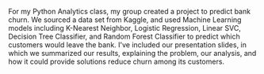 For my Python Analytics class, my group created a project to predict bank churn. We sourced a data set from Kaggle, and used Machine Learning models including K-Nearest Neighbor, Logistic Regression, Linear SVC, Decision Tree Classifier, and Random Forest Classifier to predict which customers would leave the bank. I've included our presentation slides, in which we summarized our results, explaining the problem, our analysis, and how it could provide solutions reduce churn among its customers.
